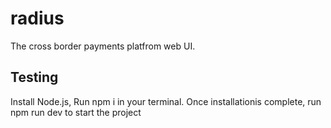 # radius
The cross border payments platfrom web UI. 

## Testing
Install Node.js,  Run npm i in your terminal.
Once installationis complete, run npm run dev to start the project

